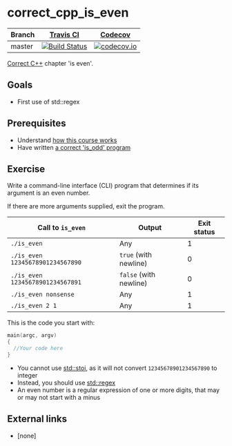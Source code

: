 # correct_cpp_is_even

Branch|[Travis CI](https://travis-ci.org)|[Codecov](https://www.codecov.io)
---|---|---
master|[![Build Status](https://travis-ci.org/richelbilderbeek/correct_cpp_is_even.svg?branch=master)](https://travis-ci.org/richelbilderbeek/correct_cpp_is_even)|[![codecov.io](https://codecov.io/github/richelbilderbeek/correct_cpp_is_even/coverage.svg?branch=master)](https://codecov.io/github/richelbilderbeek/correct_cpp_is_even/branch/master)

[Correct C++](https://github.com/richelbilderbeek/correct_cpp) chapter 'is even'.

## Goals

 * First use of std::regex

## Prerequisites

 * Understand [how this course works](https://github.com/richelbilderbeek/correct_cpp/blob/master/doc/how_this_course_works.md)
 * Have written [a correct 'is_odd' program](https://github.com/richelbilderbeek/correct_cpp_is_odd)

## Exercise

Write a command-line interface (CLI) program that determines if its argument is an even number.

If there are more arguments supplied, exit the program.

Call to `is_even`|Output|Exit status
---|---|---
`./is_even`|Any|1
`./is_even 12345678901234567890`|`true` (with newline)|0
`./is_even 12345678901234567891`|`false` (with newline)|0
`./is_even nonsense`|Any|1
`./is_even 2 1`|Any|1

This is the code you start with:

```c++
main(argc, argv)
{
  //Your code here
}
```

 * You cannot use [std::stoi](https://github.com/richelbilderbeek/cpp/blob/master/content/CppStdStoi.md), as it will not convert `12345678901234567890`
   to integer
 * Instead, you should use [std::regex](https://github.com/richelbilderbeek/cpp/blob/master/content/CppStdRegex.md)
 * An even number is a regular expression of one or more digits, that may or may not start with a minus

## External links

 * [none]
